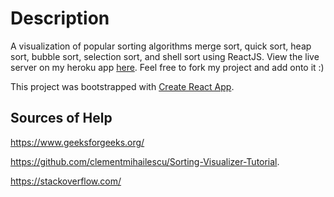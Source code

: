 # Description
A visualization of popular sorting algorithms merge sort, quick sort, heap sort, bubble sort, selection sort, and shell sort using ReactJS. View the live server on my heroku app [here](https://reactjs-sorting-visualizer.herokuapp.com/). Feel free to fork my project and add onto it :)

This project was bootstrapped with [Create React App](https://github.com/facebook/create-react-app).

## Sources of Help

https://www.geeksforgeeks.org/

https://github.com/clementmihailescu/Sorting-Visualizer-Tutorial.

https://stackoverflow.com/
